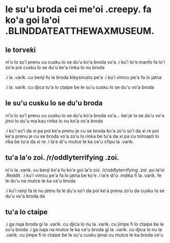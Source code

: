 # le su'u broda cei me'oi .creepy. fa ko'a goi la'oi .BLINDDATEATTHEWAXMUSEUM.

## le torveki

ni'o lo so'i prenu cu cusku lo se du'u ko'a broda vo'a  .i ku'i to'e manfo fa lo'i zo'e poi cusku lo se du'u ke'a rinka lo nu broda

.i la .varik. cu benji fu le broda kibysnustu pe'a  .i ku'i vimcu pe'a fa lo jatna

.i la .varik. cu djica tu'a lo ctaipe be le su'u cusku lo se du'u vo'a broda

## le su'u cusku lo se du'u broda
ni'o lo so'i prenu cu cusku lo se du'u ko'a broda vo'a... kei je lo se du'u vo'a jinvi lo du'u ma kau rinka lo nu ko'a vo'a broda

.i ku'i so'i da xi pa poi ke'a prenu je cu se broda ko'a zo'u so'i da xi re poi ke'a prenu je cu se broda vo'a zo'u lo rinka be tu'a da xi pa cu tolmapti lo rika be tu'a da xi re  .i la'e di'u mutce le ka ce'u cfipu la .varik.

## tu'a la'o zoi. /r/oddlyterrifying .zoi.
ni'o la .varik. cu benji ko'a fu ko'e goi la'o zoi. /r/oddlyterrifying .zoi. po la'oi .Reddit.  .i ku'i vimcu pe'a fa lo jatna be ko'e  .i la'e di'u .indika fi la .varik. fe le du'u na mutce le ka ce'u broda

.i ku'i ranji fa le nu jetnu fa le du'u so'i da poi ke'a prenu zo'u da cusku lo se du'u vo'a broda da

## tu'a lo ctaipe

.i ga naja broda gi la .varik. cu djica lo nu la .varik. cu jimpe fi lo ctaipe be le su'u broda
.i ga naja na mutce le ka ce'u broda gi la .varik. cu djica lo nu la .varik. cu jimpe fi lo ctaipe be le su'u cusku jenai cu mutce le ka broda ce'u
